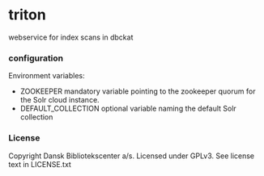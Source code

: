 triton
======

webservice for index scans in dbckat

### configuration

Environment variables:

* ZOOKEEPER mandatory variable pointing to the zookeeper quorum for the Solr cloud instance.
* DEFAULT_COLLECTION optional variable naming the default Solr collection

### License

Copyright Dansk Bibliotekscenter a/s. Licensed under GPLv3.
See license text in LICENSE.txt